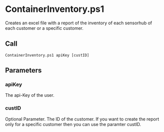 # ContainerInventory.ps1

Creates an excel file with a report of the inventory of each sensorhub of each customer or a specific customer.

## Call
```
ContainerInventory.ps1 apiKey [custID]
```

## Parameters

### apiKey
The api-Key of the user.

### custID
Optional Parameter. The ID of the customer. If you want to create the report only for a specific customer then you can use the paramter custID.
